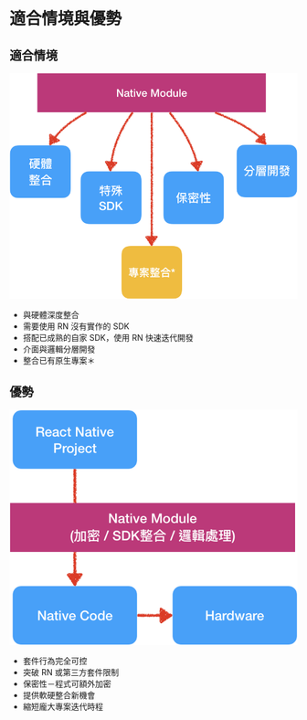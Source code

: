 # 適合情境與優勢

## 適合情境

![native-module-integration](assets/native-module-integration.png)

- 與硬體深度整合
- 需要使用 RN 沒有實作的 SDK
- 搭配已成熟的自家 SDK，使用 RN 快速迭代開發
- 介面與邏輯分層開發
- 整合已有原生專案＊

## 優勢

![native-module-integration-2](assets/native-module-integration-2.png)

- 套件行為完全可控
- 突破 RN 或第三方套件限制
- 保密性－程式可額外加密
- 提供軟硬整合新機會
- 縮短龐大專案迭代時程
